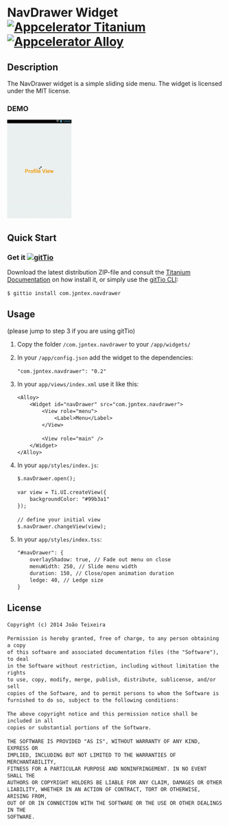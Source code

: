 # NavDrawer Widget [![Appcelerator Titanium](http://www-static.appcelerator.com/badges/titanium-git-badge-sq.png)](http://appcelerator.com/titanium/) [![Appcelerator Alloy](http://www-static.appcelerator.com/badges/alloy-git-badge-sq.png)](http://appcelerator.com/alloy/)

## Description

The NavDrawer widget is a simple sliding side menu.
The widget is licensed under the MIT license.

### DEMO
![NavDrawer Demo](/example/example.gif?raw=true)

## Quick Start

### Get it [![gitTio](http://gitt.io/badge.png)](http://gitt.io/component/dk.napp.drawer)
Download the latest distribution ZIP-file and consult the [Titanium Documentation](http://docs.appcelerator.com/titanium/latest/#!/guide/Using_a_Module) on how install it, or simply use the [gitTio CLI](http://gitt.io/cli):

`$ gittio install com.jpntex.navdrawer`

## Usage
(please jump to step 3 if you are using gitTio)

1. Copy the folder `/com.jpntex.navdrawer` to your `/app/widgets/`

2. In your `/app/config.json` add the widget to the dependencies:

    `"com.jpntex.navdrawer": "0.2"`

3. In your `app/views/index.xml` use it like this:

    ```
    <Alloy>
        <Widget id="navDrawer" src="com.jpntex.navdrawer">
            <View role="menu">
                <Label>Menu</Label>
            </View>

            <View role="main" />
        </Widget>
    </Alloy>
    ```

4. In your `app/styles/index.js`:
    ```
    $.navDrawer.open();
    
    var view = Ti.UI.createView({
    	backgroundColor: "#99b3a1"
    });

    // define your initial view
    $.navDrawer.changeView(view);
    ```    

5. In your `app/styles/index.tss`:
    ```
    "#navDrawer": {
    	overlayShadow: true, // Fade out menu on close
    	menuWidth: 250, // Slide menu width
    	duration: 150, // Close/open animation duration
    	ledge: 40, // Ledge size
    }
    ```

## License
```
Copyright (c) 2014 João Teixeira

Permission is hereby granted, free of charge, to any person obtaining a copy
of this software and associated documentation files (the "Software"), to deal
in the Software without restriction, including without limitation the rights
to use, copy, modify, merge, publish, distribute, sublicense, and/or sell
copies of the Software, and to permit persons to whom the Software is
furnished to do so, subject to the following conditions:

The above copyright notice and this permission notice shall be included in all
copies or substantial portions of the Software.

THE SOFTWARE IS PROVIDED "AS IS", WITHOUT WARRANTY OF ANY KIND, EXPRESS OR
IMPLIED, INCLUDING BUT NOT LIMITED TO THE WARRANTIES OF MERCHANTABILITY,
FITNESS FOR A PARTICULAR PURPOSE AND NONINFRINGEMENT. IN NO EVENT SHALL THE
AUTHORS OR COPYRIGHT HOLDERS BE LIABLE FOR ANY CLAIM, DAMAGES OR OTHER
LIABILITY, WHETHER IN AN ACTION OF CONTRACT, TORT OR OTHERWISE, ARISING FROM,
OUT OF OR IN CONNECTION WITH THE SOFTWARE OR THE USE OR OTHER DEALINGS IN THE
SOFTWARE.
```
